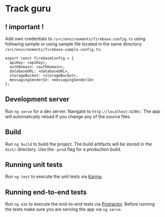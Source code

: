 # Track guru

## ! important !

Add own credentials to `/src/environments/firebase.config.ts` using following sample or using sample file located in the same directory: `/src/environments/firebase-sample.config.ts`:

```
export const firebaseConfig = {
  apiKey: <apiKey>,
  authDomain: <authDomain>,
  databaseURL: <databaseURL>,
  storageBucket: <storageBucket>,
  messagingSenderId: <messagingSenderId>
};
```

## Development server

Run `ng serve` for a dev server. Navigate to `http://localhost:4200/`. The app will automatically reload if you change any of the source files.



## Build

Run `ng build` to build the project. The build artifacts will be stored in the `dist/` directory. Use the `-prod` flag for a production build.

## Running unit tests

Run `ng test` to execute the unit tests via [Karma](https://karma-runner.github.io).

## Running end-to-end tests

Run `ng e2e` to execute the end-to-end tests via [Protractor](http://www.protractortest.org/).
Before running the tests make sure you are serving the app via `ng serve`.
